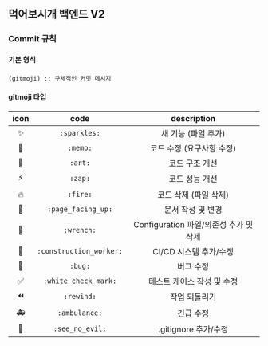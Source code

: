 ## 먹어보시개 백엔드 V2

### Commit 규칙

#### 기본 형식

```
(gitmoji) :: 구체적인 커밋 메시지
```

#### gitmoji 타입

| icon |     code    |           description            |
|:---:|:--------:|:--------------------------------:|
| ✨   | `:sparkles:` |        새 기능 (파일 추가)            |
| 📝   |  `:memo:`    |     코드 수정 (요구사항 수정)    |
| 🎨   |   `:art:`    |     코드 구조 개선        |
| ⚡️    |    `:zap:`    |   코드 성능 개선        |
| 🔥   |    `:fire:`  |   코드 삭제 (파일 삭제)   |
| 📄 |    `:page_facing_up:`  |   문서 작성 및 변경    |
| 🔧 |  `:wrench:`      | Configuration 파일/의존성 추가 및 삭제 |
| 👷 |   `:construction_worker:`    |   CI/CD 시스템 추가/수정     |
| 🐛 |     `:bug:`    |         버그 수정               |
| ✅ |  `:white_check_mark:`   |      테스트 케이스 작성 및 수정    |
| ⏪ | `:rewind:` |            작업 되돌리기              |
| 🚑 |   `:ambulance:`    |          긴급 수정             |
| 🙈 | `:see_no_evil:`  | .gitignore 추가/수정 |
